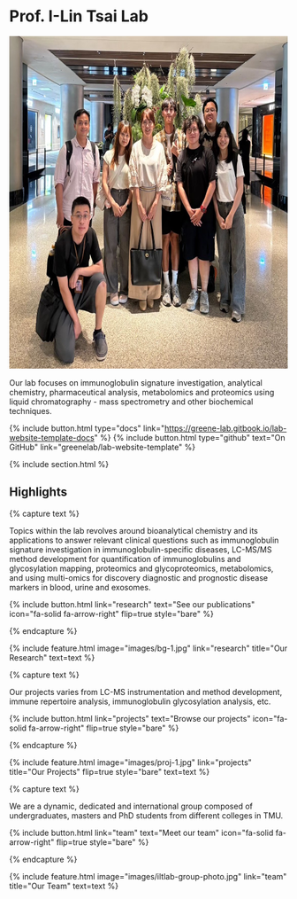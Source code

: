 ---
---

# Prof. I-Lin Tsai Lab

<img height="600" src="images/1.jpg" alt="ILT Lab">

Our lab focuses on immunoglobulin signature investigation, analytical chemistry, pharmaceutical analysis, metabolomics and proteomics using liquid chromatography - mass spectrometry and other biochemical techniques.

{%
  include button.html
  type="docs"
  link="https://greene-lab.gitbook.io/lab-website-template-docs"
%}
{%
  include button.html
  type="github"
  text="On GitHub"
  link="greenelab/lab-website-template"
%}

{% include section.html %}

## Highlights

{% capture text %}

Topics within the lab revolves around bioanalytical chemistry and its applications to answer relevant clinical questions such as immunoglobulin signature investigation in immunoglobulin-specific diseases, LC-MS/MS method development for quantification of immunoglobulins and glycosylation mapping, proteomics and glycoproteomics, metabolomics, and using multi-omics for discovery diagnostic and prognostic disease markers in blood, urine and exosomes.

{%
  include button.html
  link="research"
  text="See our publications"
  icon="fa-solid fa-arrow-right"
  flip=true
  style="bare"
%}

{% endcapture %}

{%
  include feature.html
  image="images/bg-1.jpg"
  link="research"
  title="Our Research"
  text=text
%}

{% capture text %}

Our projects varies from LC-MS instrumentation and method development, immune repertoire analysis, immunoglobulin glycosylation analysis, etc.

{%
  include button.html
  link="projects"
  text="Browse our projects"
  icon="fa-solid fa-arrow-right"
  flip=true
  style="bare"
%}

{% endcapture %}

{%
  include feature.html
  image="images/proj-1.jpg"
  link="projects"
  title="Our Projects"
  flip=true
  style="bare"
  text=text
%}

{% capture text %}

We are a dynamic, dedicated and international group composed of undergraduates, masters and PhD students from different colleges in TMU.

{%
  include button.html
  link="team"
  text="Meet our team"
  icon="fa-solid fa-arrow-right"
  flip=true
  style="bare"
%}

{% endcapture %}

{%
  include feature.html
  image="images/iltlab-group-photo.jpg"
  link="team"
  title="Our Team"
  text=text
%}

